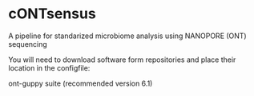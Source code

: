# cONTsensus
A pipeline for standarized microbiome analysis using NANOPORE (ONT) sequencing

You will need to download software form repositories and place their location in the configfile:

ont-guppy suite (recommended version 6.1)

